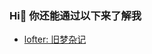 <!--
 * @Description: Do not edit
 * @Version: 1.0.0
 * @Author: xiaona.li
 * @Date: 2023-01-09 15:45:51
 * @LastEditors: xiaona.li
 * @LastEditTime: 2023-01-09 15:56:19
-->
### Hi👋 你还能通过以下来了解我

- [lofter: 旧梦杂记](https://monkeydxn.lofter.com/)

<!--
**MonkeyDxn/MonkeyDxn** is a ✨ _special_ ✨ repository because its `README.md` (this file) appears on your GitHub profile.

Here are some ideas to get you started:

- 🔭 I’m currently working on ...
- 🌱 I’m currently learning ...
- 👯 I’m looking to collaborate on ...
- 🤔 I’m looking for help with ...
- 💬 Ask me about ...
- 📫 How to reach me: ...
- 😄 Pronouns: ...
- ⚡ Fun fact: ...
-->
